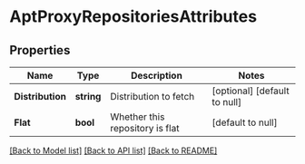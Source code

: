 # AptProxyRepositoriesAttributes

## Properties
Name | Type | Description | Notes
------------ | ------------- | ------------- | -------------
**Distribution** | **string** | Distribution to fetch | [optional] [default to null]
**Flat** | **bool** | Whether this repository is flat | [default to null]

[[Back to Model list]](../README.md#documentation-for-models) [[Back to API list]](../README.md#documentation-for-api-endpoints) [[Back to README]](../README.md)

